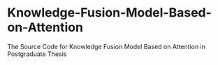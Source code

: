 # Knowledge-Fusion-Model-Based-on-Attention
The Source Code for Knowledge Fusion Model Based on Attention in Postgraduate Thesis

